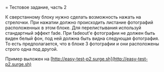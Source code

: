 = Тестовое задание, часть 2

К сверстанному блоку нужно сделать возможность нажать на стрелочки. При нажатии должно происходить листание фотографий расположенных в этом блоке. Для перелистывания используй стандартный эффект fade. При fadeout'е фотографии не должен быть виден белый фон, под ней должна быть видна следующая фотография. То есть предполагается, что в блоке 3 фотографии и они расположены строго одна под другой.

Пример выложен на [http://easy-test-p2.surge.sh](http://easy-test-p2.surge.sh)
